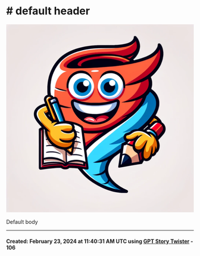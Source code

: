 # # default header

![Story Twister](<../images/GPT_story_twister.png>)

Default body

-----
#### Created: February 23, 2024 at 11:40:31 AM UTC using [GPT Story Twister](https://chat.openai.com/g/g-mBiNy6U9S-story-twister) - 106